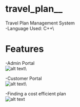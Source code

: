 # travel_plan__
Travel Plan Management System\
-Language Used: C++\

# Features
-Admin Portal\
![alt text](https://github.com/AbhilashaBansal/travel_plan__/blob/main/Images/admin_menu.png?raw=true)\

-Customer Portal\
![alt text](https://github.com/AbhilashaBansal/travel_plan__/blob/main/Images/customers_menu.png?raw=true)\

-Finding a cost efficient plan\
![alt text](https://github.com/AbhilashaBansal/travel_plan__/blob/main/Images/find_plan.png?raw=true)
